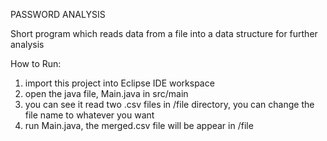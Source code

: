 PASSWORD ANALYSIS 

Short program which reads data from a file into a data structure for further analysis

How to Run:

1. import this project into Eclipse IDE workspace
2. open the java file, Main.java in src/main
3. you can see it read two .csv files in /file directory, you can change the file name to whatever you want
4. run Main.java, the merged.csv file will be appear in /file